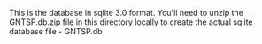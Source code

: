 This is the database in sqlite 3.0 format.  You'll need to unzip the GNTSP.db.zip file in this directory locally to create the actual sqlite database file - GNTSP.db
